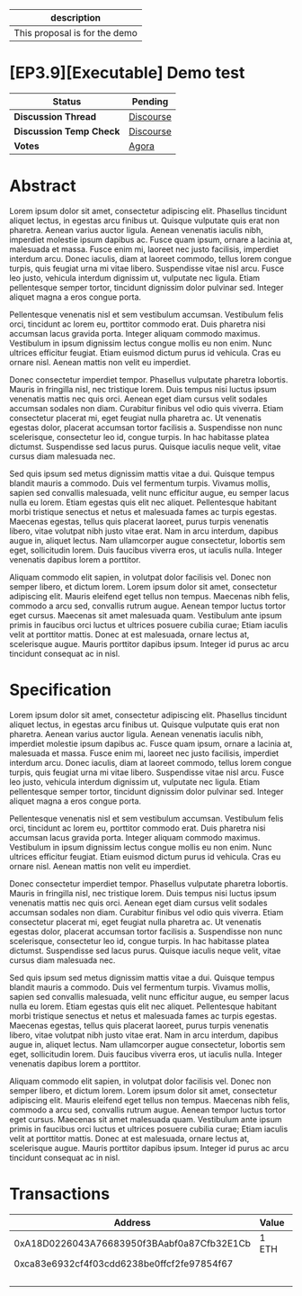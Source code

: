 | description                   |
| ----------------------------- |
| This proposal is for the demo |

# [EP3.9][Executable] Demo test

  
  | **Status**            | Pending                                                                                                                                      |
  | --------------------- | ------------------------------------------------------------------------------------------------------------------------------------------- |
  | **Discussion Thread** |  [Discourse](https://discuss.ens.domains/c/ens-ecosystem/5555)                                                                                              |
  | **Discussion Temp Check** |  [Discourse](https://discuss.ens.domains/c/ens-ecosystem/5555)                                                                                              |
  | **Votes**             | [Agora](https://agora.ensdao.org/proposals/488011575782790206820167935821346751810545143089423164308964580279282107489)                                                                                                                                     |
  

# Abstract 
 Lorem ipsum dolor sit amet, consectetur adipiscing elit. Phasellus tincidunt aliquet lectus, in egestas arcu finibus ut. Quisque vulputate quis erat non pharetra. Aenean varius auctor ligula. Aenean venenatis iaculis nibh, imperdiet molestie ipsum dapibus ac. Fusce quam ipsum, ornare a lacinia at, malesuada et massa. Fusce enim mi, laoreet nec justo facilisis, imperdiet interdum arcu. Donec iaculis, diam at laoreet commodo, tellus lorem congue turpis, quis feugiat urna mi vitae libero. Suspendisse vitae nisl arcu. Fusce leo justo, vehicula interdum dignissim ut, vulputate nec ligula. Etiam pellentesque semper tortor, tincidunt dignissim dolor pulvinar sed. Integer aliquet magna a eros congue porta.

Pellentesque venenatis nisl et sem vestibulum accumsan. Vestibulum felis orci, tincidunt ac lorem eu, porttitor commodo erat. Duis pharetra nisi accumsan lacus gravida porta. Integer aliquam commodo maximus. Vestibulum in ipsum dignissim lectus congue mollis eu non enim. Nunc ultrices efficitur feugiat. Etiam euismod dictum purus id vehicula. Cras eu ornare nisl. Aenean mattis non velit eu imperdiet.

Donec consectetur imperdiet tempor. Phasellus vulputate pharetra lobortis. Mauris in fringilla nisl, nec tristique lorem. Duis tempus nisi luctus ipsum venenatis mattis nec quis orci. Aenean eget diam cursus velit sodales accumsan sodales non diam. Curabitur finibus vel odio quis viverra. Etiam consectetur placerat mi, eget feugiat nulla pharetra ac. Ut venenatis egestas dolor, placerat accumsan tortor facilisis a. Suspendisse non nunc scelerisque, consectetur leo id, congue turpis. In hac habitasse platea dictumst. Suspendisse sed lacus purus. Quisque iaculis neque velit, vitae cursus diam malesuada nec.

Sed quis ipsum sed metus dignissim mattis vitae a dui. Quisque tempus blandit mauris a commodo. Duis vel fermentum turpis. Vivamus mollis, sapien sed convallis malesuada, velit nunc efficitur augue, eu semper lacus nulla eu lorem. Etiam egestas quis elit nec aliquet. Pellentesque habitant morbi tristique senectus et netus et malesuada fames ac turpis egestas. Maecenas egestas, tellus quis placerat laoreet, purus turpis venenatis libero, vitae volutpat nibh justo vitae erat. Nam in arcu interdum, dapibus augue in, aliquet lectus. Nam ullamcorper augue consectetur, lobortis sem eget, sollicitudin lorem. Duis faucibus viverra eros, ut iaculis nulla. Integer venenatis dapibus lorem a porttitor.

Aliquam commodo elit sapien, in volutpat dolor facilisis vel. Donec non semper libero, et dictum lorem. Lorem ipsum dolor sit amet, consectetur adipiscing elit. Mauris eleifend eget tellus non tempus. Maecenas nibh felis, commodo a arcu sed, convallis rutrum augue. Aenean tempor luctus tortor eget cursus. Maecenas sit amet malesuada quam. Vestibulum ante ipsum primis in faucibus orci luctus et ultrices posuere cubilia curae; Etiam iaculis velit at porttitor mattis. Donec at est malesuada, ornare lectus at, scelerisque augue. Mauris porttitor dapibus ipsum. Integer id purus ac arcu tincidunt consequat ac in nisl.

# Specification 
 Lorem ipsum dolor sit amet, consectetur adipiscing elit. Phasellus tincidunt aliquet lectus, in egestas arcu finibus ut. Quisque vulputate quis erat non pharetra. Aenean varius auctor ligula. Aenean venenatis iaculis nibh, imperdiet molestie ipsum dapibus ac. Fusce quam ipsum, ornare a lacinia at, malesuada et massa. Fusce enim mi, laoreet nec justo facilisis, imperdiet interdum arcu. Donec iaculis, diam at laoreet commodo, tellus lorem congue turpis, quis feugiat urna mi vitae libero. Suspendisse vitae nisl arcu. Fusce leo justo, vehicula interdum dignissim ut, vulputate nec ligula. Etiam pellentesque semper tortor, tincidunt dignissim dolor pulvinar sed. Integer aliquet magna a eros congue porta.

Pellentesque venenatis nisl et sem vestibulum accumsan. Vestibulum felis orci, tincidunt ac lorem eu, porttitor commodo erat. Duis pharetra nisi accumsan lacus gravida porta. Integer aliquam commodo maximus. Vestibulum in ipsum dignissim lectus congue mollis eu non enim. Nunc ultrices efficitur feugiat. Etiam euismod dictum purus id vehicula. Cras eu ornare nisl. Aenean mattis non velit eu imperdiet.

Donec consectetur imperdiet tempor. Phasellus vulputate pharetra lobortis. Mauris in fringilla nisl, nec tristique lorem. Duis tempus nisi luctus ipsum venenatis mattis nec quis orci. Aenean eget diam cursus velit sodales accumsan sodales non diam. Curabitur finibus vel odio quis viverra. Etiam consectetur placerat mi, eget feugiat nulla pharetra ac. Ut venenatis egestas dolor, placerat accumsan tortor facilisis a. Suspendisse non nunc scelerisque, consectetur leo id, congue turpis. In hac habitasse platea dictumst. Suspendisse sed lacus purus. Quisque iaculis neque velit, vitae cursus diam malesuada nec.

Sed quis ipsum sed metus dignissim mattis vitae a dui. Quisque tempus blandit mauris a commodo. Duis vel fermentum turpis. Vivamus mollis, sapien sed convallis malesuada, velit nunc efficitur augue, eu semper lacus nulla eu lorem. Etiam egestas quis elit nec aliquet. Pellentesque habitant morbi tristique senectus et netus et malesuada fames ac turpis egestas. Maecenas egestas, tellus quis placerat laoreet, purus turpis venenatis libero, vitae volutpat nibh justo vitae erat. Nam in arcu interdum, dapibus augue in, aliquet lectus. Nam ullamcorper augue consectetur, lobortis sem eget, sollicitudin lorem. Duis faucibus viverra eros, ut iaculis nulla. Integer venenatis dapibus lorem a porttitor.

Aliquam commodo elit sapien, in volutpat dolor facilisis vel. Donec non semper libero, et dictum lorem. Lorem ipsum dolor sit amet, consectetur adipiscing elit. Mauris eleifend eget tellus non tempus. Maecenas nibh felis, commodo a arcu sed, convallis rutrum augue. Aenean tempor luctus tortor eget cursus. Maecenas sit amet malesuada quam. Vestibulum ante ipsum primis in faucibus orci luctus et ultrices posuere cubilia curae; Etiam iaculis velit at porttitor mattis. Donec at est malesuada, ornare lectus at, scelerisque augue. Mauris porttitor dapibus ipsum. Integer id purus ac arcu tincidunt consequat ac in nisl.

# Transactions 
 | Address                                    | Value | Function | Argument | Value                                      |
| ------------------------------------------ | ----- | -------- | -------- | ------------------------------------------ |
| 0xA18D0226043A76683950f3BAabf0a87Cfb32E1Cb | 1 ETH |          |          |                                            |
| 0xca83e6932cf4f03cdd6238be0ffcf2fe97854f67 |       | transfer | to       | 0xA18D0226043A76683950f3BAabf0a87Cfb32E1Cb |
|                                            |       |          | amount   | 100000000000000000000                      |